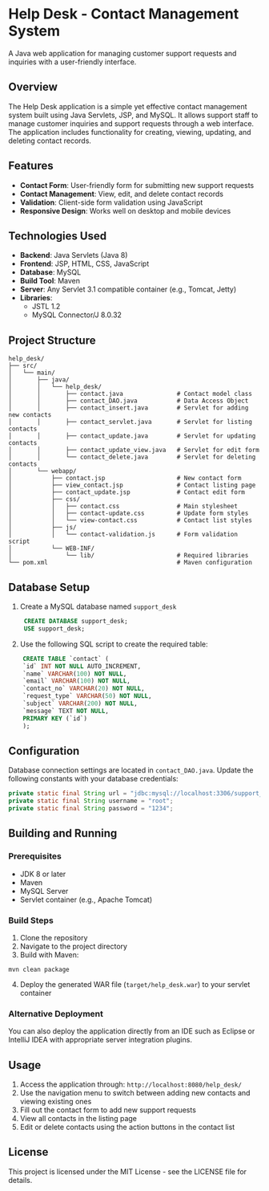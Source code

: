 # Help Desk - Contact Management System

A Java web application for managing customer support requests and inquiries with a user-friendly interface.

## Overview

The Help Desk application is a simple yet effective contact management system built using Java Servlets, JSP, and MySQL. It allows support staff to manage customer inquiries and support requests through a web interface. The application includes functionality for creating, viewing, updating, and deleting contact records.

## Features

- **Contact Form**: User-friendly form for submitting new support requests
- **Contact Management**: View, edit, and delete contact records
- **Validation**: Client-side form validation using JavaScript
- **Responsive Design**: Works well on desktop and mobile devices

## Technologies Used

- **Backend**: Java Servlets (Java 8)
- **Frontend**: JSP, HTML, CSS, JavaScript
- **Database**: MySQL
- **Build Tool**: Maven
- **Server**: Any Servlet 3.1 compatible container (e.g., Tomcat, Jetty)
- **Libraries**:
  - JSTL 1.2
  - MySQL Connector/J 8.0.32

## Project Structure

```
help_desk/
├── src/
│   └── main/
│       ├── java/
│       │   └── help_desk/
│       │       ├── contact.java               # Contact model class
│       │       ├── contact_DAO.java           # Data Access Object
│       │       ├── contact_insert.java        # Servlet for adding new contacts
│       │       ├── contact_servlet.java       # Servlet for listing contacts
│       │       ├── contact_update.java        # Servlet for updating contacts
│       │       ├── contact_update_view.java   # Servlet for edit form
│       │       └── contact_delete.java        # Servlet for deleting contacts
│       └── webapp/
│           ├── contact.jsp                    # New contact form
│           ├── view_contact.jsp               # Contact listing page
│           ├── contact_update.jsp             # Contact edit form
│           ├── css/
│           │   ├── contact.css                # Main stylesheet
│           │   ├── contact-update.css         # Update form styles
│           │   └── view-contact.css           # Contact list styles
│           ├── js/
│           │   └── contact-validation.js      # Form validation script
│           └── WEB-INF/
│               └── lib/                       # Required libraries
└── pom.xml                                    # Maven configuration
```

## Database Setup

1. Create a MySQL database named `support_desk`
   ```sql
    CREATE DATABASE support_desk;
    USE support_desk;
    ```
2. Use the following SQL script to create the required table:

```sql
    CREATE TABLE `contact` (
    `id` INT NOT NULL AUTO_INCREMENT,
    `name` VARCHAR(100) NOT NULL,
    `email` VARCHAR(100) NOT NULL,
    `contact_no` VARCHAR(20) NOT NULL,
    `request_type` VARCHAR(50) NOT NULL,
    `subject` VARCHAR(200) NOT NULL,
    `message` TEXT NOT NULL,
    PRIMARY KEY (`id`)
    );

```

## Configuration

Database connection settings are located in `contact_DAO.java`. Update the following constants with your database credentials:

```java
private static final String url = "jdbc:mysql://localhost:3306/support_desk";
private static final String username = "root";
private static final String password = "1234";
```

## Building and Running

### Prerequisites

- JDK 8 or later
- Maven
- MySQL Server
- Servlet container (e.g., Apache Tomcat)

### Build Steps

1. Clone the repository
2. Navigate to the project directory
3. Build with Maven:

```
mvn clean package
```

4. Deploy the generated WAR file (`target/help_desk.war`) to your servlet container

### Alternative Deployment

You can also deploy the application directly from an IDE such as Eclipse or IntelliJ IDEA with appropriate server integration plugins.

## Usage

1. Access the application through: `http://localhost:8080/help_desk/`
2. Use the navigation menu to switch between adding new contacts and viewing existing ones
3. Fill out the contact form to add new support requests
4. View all contacts in the listing page
5. Edit or delete contacts using the action buttons in the contact list

## License

This project is licensed under the MIT License - see the LICENSE file for details.
